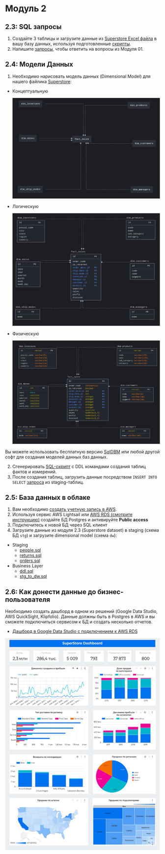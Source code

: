 # Модуль 2

## 2.3: SQL запросы
1. Создайте 3 таблицы и загрузите данные из [Superstore Excel файла](../Module1/Sample%20-%20Superstore.xls) в вашу базу данных, используя подготовленные [скрипты](./2.3/stg).
2. Напишите [запросы](./2.3/queries.sql), чтобы ответить на вопросы из Модуля 01.

## 2.4: Модели Данных
1. Необходимо нарисовать модель данных (Dimensional Model) для нашего файлика [Superstore](../Module1/Sample%20-%20Superstore.xls):

- Концептуальную
  
  ![](./2.4/conceptual_model.png)
- Логическую
  
  ![](./2.4/logic_model.png)
- Физическую
  
  ![](./2.4/physical_model.png)
  
Вы можете использовать бесплатную версию [SqlDBM](https://sqldbm.com/Home/) или любой другой софт для создания моделей данных баз данных.

2. Сгенерировать [SQL-скрипт](./2.4/ddl.sql) с DDL командами создания таблиц фактов и измерений. 
3. После создания таблиц, загрузить данные посредством `INSERT INTO SELECT` [запроса](./2.4/stg_to_dw.sql) из staging-таблиц.

## 2.5: База данных в облаке

1. Вам необходимо [создать учетную запись в AWS](https://github.com/Data-Learn/data-engineering/blob/master/how-to/How%20to%20create%20AWS%20Account.md).
2. Используя сервис AWS Lightsail или [AWS RDS (смотрите инструкцию)](https://github.com/Data-Learn/data-engineering/blob/master/how-to/how_to_amazon_rds.md) создайте БД Postgres и активируйте **Public access**
3. Подключитесь к новой БД через SQL клиент
4. Загрузите данные из модуля 2.3 (Superstore dataset) в staging (схема БД `stg`) и загрузите dimensional model (схема `dw`):

- Staging
  * [people.sql](./2.3/stg/people.sql)
  * [returns.sql](./2.3/stg/returns.sql)
  * [orders.sql](./2.3/stg/orders.sql)
- Business Layer
  * [ddl.sql](./2.4/ddl.sql)
  * [stg_to_dw.sql](./2.4/stg_to_dw.sql)
              
## 2.6: Как донести данные до бизнес-пользователя
Необходимо создать дашборд в одном из решений (Google Data Studio, AWS QuickSight, Klipfolio). Данные должны быть в Postgres в AWS и вы сможете подключиться сервисом к БД и создать несколько отчетов.
* [Дашборд в Google Data Studio с подключением к AWS RDS](https://datastudio.google.com/reporting/42e6beb3-9dcc-41e1-864e-b587995aca5a)

![](./2.6/dashboard.png)

  